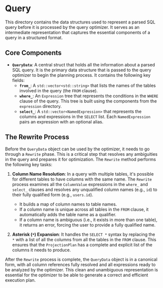 # Query

This directory contains the data structures used to represent a parsed SQL query before it is processed by the query optimizer. It serves as an intermediate representation that captures the essential components of a query in a structured format.

## Core Components

- **`QueryData`**: A central struct that holds all the information about a parsed SQL query. It is the primary data structure that is passed to the query optimizer to begin the planning process. It contains the following key fields:
  - **`from_`**: A `std::vector<std::string>` that lists the names of the tables involved in the query (the `FROM` clause).
  - **`where_`**: An `Expression` tree that represents the conditions in the `WHERE` clause of the query. This tree is built using the components from the `expression` directory.
  - **`select_`**: A `std::vector<NamedExpression>` that represents the columns and expressions in the `SELECT` list. Each `NamedExpression` pairs an expression with an optional alias.

## The Rewrite Process

Before the `QueryData` object can be used by the optimizer, it needs to go through a `Rewrite` phase. This is a critical step that resolves any ambiguities in the query and prepares it for optimization. The `Rewrite` method performs the following key tasks:

1.  **Column Name Resolution**: In a query with multiple tables, it's possible for different tables to have columns with the same name. The `Rewrite` process examines all the `ColumnValue` expressions in the `where_` and `select_` clauses and resolves any unqualified column names (e.g., `id`) to their fully qualified form (e.g., `users.id`).
    -   It builds a map of column names to table names.
    -   If a column name is unique across all tables in the `FROM` clause, it automatically adds the table name as a qualifier.
    -   If a column name is ambiguous (i.e., it exists in more than one table), it returns an error, forcing the user to provide a fully qualified name.

2.  **Asterisk (`*`) Expansion**: It handles the `SELECT *` syntax by replacing the `*` with a list of all the columns from all the tables in the `FROM` clause. This ensures that the `ProjectionPlan` has a complete and explicit list of the columns it needs to produce.

After the `Rewrite` process is complete, the `QueryData` object is in a canonical form, with all column references fully resolved and all expressions ready to be analyzed by the optimizer. This clean and unambiguous representation is essential for the optimizer to be able to generate a correct and efficient execution plan.